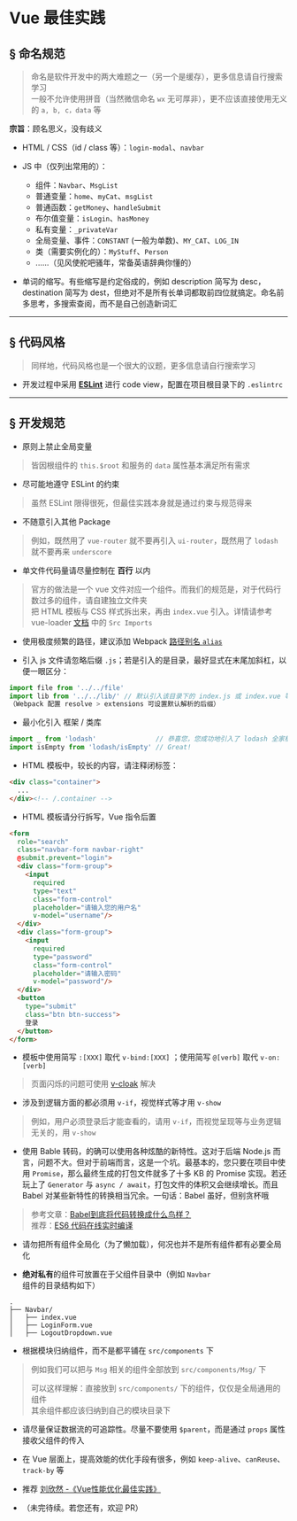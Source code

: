 # Vue 最佳实践

## &sect; 命名规范
> 命名是软件开发中的两大难题之一（另一个是缓存），更多信息请自行搜索学习  
> 一般不允许使用拼音（当然微信命名 `wx` 无可厚非），更不应该直接使用无义的 `a, b, c，data` 等

**宗旨**：顾名思义，没有歧义

* HTML / CSS（id / class 等）：`login-modal`、`navbar`

* JS 中（仅列出常用的）：
  * 组件：`Navbar`、`MsgList` 
  * 普通变量：`home`、`myCat`、`msgList`
  * 普通函数：`getMoney`、`handleSubmit`
  * 布尔值变量：`isLogin`、`hasMoney`
  * 私有变量：`_privateVar`
  * 全局变量、事件：`CONSTANT` (一般为单数)、`MY_CAT`、`LOG_IN`
  * 类（需要实例化的）：`MyStuff`、`Person`
  * ......（见风使舵吧骚年，常备英语辞典你懂的）
  
* 单词的缩写。有些缩写是约定俗成的，例如 description 简写为 desc，destination 简写为 dest，但绝对不是所有长单词都取前四位就搞定。命名前多思考，多搜索查阅，而不是自己创造新词汇

***

## &sect; 代码风格
> 同样地，代码风格也是一个很大的议题，更多信息请自行搜索学习

* 开发过程中采用 [**ESLint**](http://eslint.org/) 进行 code view，配置在项目根目录下的 `.eslintrc`

***

## &sect; 开发规范
* 原则上禁止全局变量
> 皆因根组件的 `this.$root` 和服务的 `data` 属性基本满足所有需求

* 尽可能地遵守 ESLint 的约束
> 虽然 ESLint 限得很死，但最佳实践本身就是通过约束与规范得来

* 不随意引入其他 Package
> 例如，既然用了 `vue-router` 就不要再引入 `ui-router`，既然用了 `lodash` 就不要再来 `underscore`

* 单文件代码量请尽量控制在 **百行** 以内
> 官方的做法是一个 vue 文件对应一个组件。而我们的规范是，对于代码行数过多的组件，请自建独立文件夹  
> 把 HTML 模板与 CSS 样式拆出来，再由 `index.vue` 引入。详情请参考 vue-loader [文档](http://vue-loader.vuejs.org/en/start/spec.html) 中的 `Src Imports`

* 使用极度频繁的路径，建议添加 Webpack [路径别名 `alias`](https://github.com/kenberkeley/vue-demo#webpack-configure)

* 引入 js 文件请忽略后缀 `.js`；若是引入的是目录，最好显式在末尾加斜杠，以便一眼区分：
```javascript
import file from '../../file'
import lib from '../../lib/' // 默认引入该目录下的 index.js 或 index.vue 等
（Webpack 配置 resolve > extensions 可设置默认解析的后缀）
```

* 最小化引入 框架 / 类库
```javascript
import _ from 'lodash'               // 恭喜您，您成功地引入了 lodash 全家桶，打包文件徒增几十KB
import isEmpty from 'lodash/isEmpty' // Great!
```

* HTML 模板中，较长的内容，请注释闭标签：
```html
<div class="container">
  ...
</div><!-- /.container -->
```

* HTML 模板请分行拆写，Vue 指令后置
```html
<form
  role="search"
  class="navbar-form navbar-right"
  @submit.prevent="login">
  <div class="form-group">
    <input
      required
      type="text"
      class="form-control"
      placeholder="请输入您的用户名"
      v-model="username"/>
  </div>
  <div class="form-group">
    <input
      required
      type="password"
      class="form-control"
      placeholder="请输入密码"
      v-model="password"/>
  </div>
  <button
    type="submit"
    class="btn btn-success">
    登录
  </button>
</form>
```

* 模板中使用简写 `:[XXX]` 取代 `v-bind:[XXX]` ；使用简写 `@[verb]` 取代 `v-on:[verb]`
> 页面闪烁的问题可使用 [v-cloak](http://cn.vuejs.org/api/#v-cloak) 解决

* 涉及到逻辑方面的都必须用 `v-if`，视觉样式等才用 `v-show`
> 例如，用户必须登录后才能查看的，请用 `v-if`，而视觉呈现等与业务逻辑无关的，用 `v-show`

* 使用 Bable 转码，的确可以使用各种炫酷的新特性。这对于后端 Node.js 而言，问题不大。但对于前端而言，这是一个坑。最基本的，您只要在项目中使用 `Promise`，那么最终生成的打包文件就多了十多 KB 的 Promise 实现。若还玩上了 `Generator` 与 `async / await`，打包文件的体积又会继续增长。而且 Babel 对某些新特性的转换相当冗余。一句话：Babel 虽好，但别贪杯哦
> 参考文章：[Babel到底将代码转换成什么鸟样？](https://github.com/lcxfs1991/blog/issues/9)  
> 推荐：[ES6 代码在线实时编译](http://babeljs.io/repl/)

* 请勿把所有组件全局化（为了懒加载），何况也并不是所有组件都有必要全局化

* **绝对私有**的组件可放置在于父组件目录中（例如 `Navbar` 组件的目录结构如下）
```
.
├── Navbar/
│   ├── index.vue
│   ├── LoginForm.vue
│   ├── LogoutDropdown.vue
```

* 根据模块归纳组件，而不是都平铺在 `src/components` 下
> 例如我们可以把与 `Msg` 相关的组件全部放到  `src/components/Msg/` 下  
> 
> 可以这样理解：直接放到 `src/components/` 下的组件，仅仅是全局通用的组件    
> 其余组件都应该归纳到自己的模块目录下

* 请尽量保证数据流的可追踪性。尽量不要使用 `$parent`，而是通过 `props` 属性接收父组件的传入

* 在 Vue 层面上，提高效能的优化手段有很多，例如 `keep-alive`、`canReuse`、`track-by` 等

* 推荐 [刘欣然 -《Vue性能优化最佳实践》](http://pan.baidu.com/s/1o8QZEzg)

* （未完待续。若您还有，欢迎 PR）
